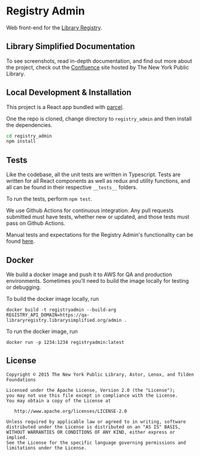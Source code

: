 # Registry Admin

Web front-end for the [Library Registry](https://github.com/NYPL-Simplified/library_registry).

## Library Simplified Documentation

To see screenshots, read in-depth documentation, and find out more about the project, check out the [Confluence](https://confluence.nypl.org/display/SIM/) site hosted by The New York Public Library.

## Local Development & Installation

This project is a React app bundled with [parcel](https://parceljs.org/).

One the repo is cloned, change directory to `registry_admin` and then install the dependencies.

```sh
cd registry_admin
npm install
```

## Tests

Like the codebase, all the unit tests are written in Typescript. Tests are written for all React components as well as redux and utility functions, and all can be found in their respective `__tests__` folders.

To run the tests, perform `npm test`.

We use Github Actions for continuous integration. Any pull requests submitted must have tests, whether new or updated, and those tests must pass on Github Actions.

Manual tests and expectations for the Registry Admin's functionality can be found [here](https://docs.google.com/spreadsheets/d/1q9joHeNZpkTsZU-u1NwPBRUFYcxvRo23eP2vw79xPG4/edit#gid=0).

## Docker

We build a docker image and push it to AWS for QA and production environments. Sometimes you'll need to build the image locally for testing or debugging.

To build the docker image locally, run

```
docker build -t registryadmin --build-arg REGISTRY_API_DOMAIN=https://qa-libraryregistry.librarysimplified.org/admin .
```

To run the docker image, run

```
docker run -p 1234:1234 registryadmin:latest
```

## License

```
Copyright © 2015 The New York Public Library, Astor, Lenox, and Tilden Foundations

Licensed under the Apache License, Version 2.0 (the "License");
you may not use this file except in compliance with the License.
You may obtain a copy of the License at

   http://www.apache.org/licenses/LICENSE-2.0

Unless required by applicable law or agreed to in writing, software
distributed under the License is distributed on an "AS IS" BASIS,
WITHOUT WARRANTIES OR CONDITIONS OF ANY KIND, either express or implied.
See the License for the specific language governing permissions and
limitations under the License.
```
